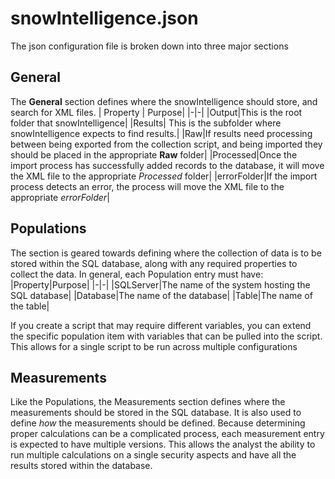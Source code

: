 # snowIntelligence.json
The json configuration file is broken down into three major sections

## General
The **General** section defines where the snowIntelligence should store, and search for XML files.
| Property | Purpose|
|-|-|
|Output|This is the root folder that snowIntelligence|
|Results| This is the subfolder where snowIntelligence expects to find results.|
|Raw|If results need processing between being exported from the collection script, and being imported they should be placed in the appropriate **Raw** folder|
|Processed|Once the import process has successfully added records to the database, it will move the XML file to the appropriate *Processed* folder|
|errorFolder|If the import process detects an error, the process will move the XML file to the appropriate *errorFolder*|

## Populations
The section is geared towards defining where the collection of data is to be stored within the SQL database, along with any required properties to collect the data.  In general, each Population entry must have:
|Property|Purpose|
|-|-|
|SQLServer|The name of the system hosting the SQL database|
|Database|The name of the database|
|Table|The name of the table|

If you create a script that may require different variables, you can extend the specific population item with variables that can be pulled into the script.  This allows for a single script to be run across multiple configurations

## Measurements
Like the Populations, the Measurements section defines where the measurements should be stored in the SQL database.  It is also used to define *how* the measurements should be defined.  Because determining proper calculations can be a complicated process, each measurement entry is expected to have multiple versions.  This allows the analyst the ability to run multiple calculations on a single security aspects and have all the results stored within the database.

